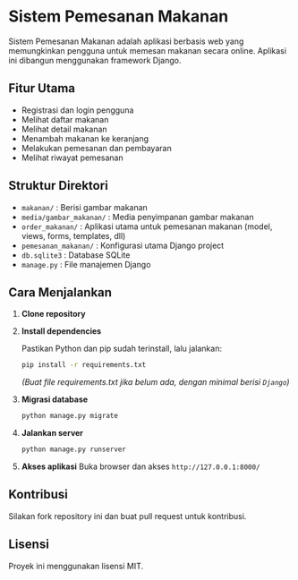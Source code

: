 # Sistem Pemesanan Makanan

Sistem Pemesanan Makanan adalah aplikasi berbasis web yang memungkinkan pengguna untuk memesan makanan secara online. Aplikasi ini dibangun menggunakan framework Django.

## Fitur Utama
- Registrasi dan login pengguna
- Melihat daftar makanan
- Melihat detail makanan
- Menambah makanan ke keranjang
- Melakukan pemesanan dan pembayaran
- Melihat riwayat pemesanan

## Struktur Direktori
- `makanan/` : Berisi gambar makanan
- `media/gambar_makanan/` : Media penyimpanan gambar makanan
- `order_makanan/` : Aplikasi utama untuk pemesanan makanan (model, views, forms, templates, dll)
- `pemesanan_makanan/` : Konfigurasi utama Django project
- `db.sqlite3` : Database SQLite
- `manage.py` : File manajemen Django

## Cara Menjalankan
1. **Clone repository**
2. **Install dependencies**
   
   Pastikan Python dan pip sudah terinstall, lalu jalankan:
   ```bash
   pip install -r requirements.txt
   ```
   *(Buat file requirements.txt jika belum ada, dengan minimal berisi `Django`)*

3. **Migrasi database**
   ```bash
   python manage.py migrate
   ```

4. **Jalankan server**
   ```bash
   python manage.py runserver
   ```

5. **Akses aplikasi**
   Buka browser dan akses `http://127.0.0.1:8000/`

## Kontribusi
Silakan fork repository ini dan buat pull request untuk kontribusi.

## Lisensi
Proyek ini menggunakan lisensi MIT.
